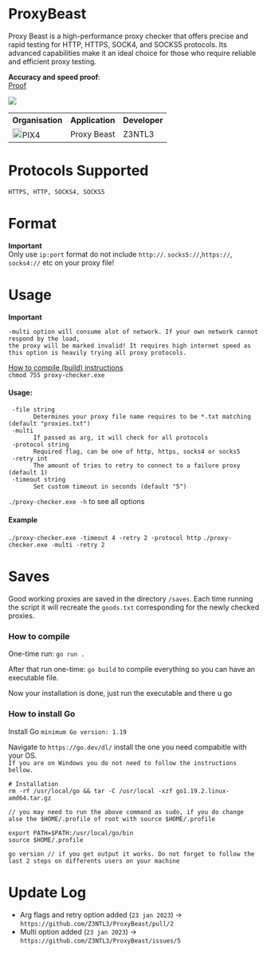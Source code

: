 # ProxyBeast

Proxy Beast is a high-performance proxy checker that offers precise and rapid testing for HTTP, HTTPS, SOCK4, and SOCKS5 protocols. Its advanced capabilities make it an ideal choice for those who require reliable and efficient proxy testing.

**Accuracy and speed proof**: <br>
<a href="https://www.youtube.com/watch?v=RGzfBHpASZ8"> Proof</a>

<img src="https://media.discordapp.net/attachments/1038836040095502459/1064840171989778462/thumb.jpg?width=1089&height=585">
<table><tr><th>Organisation</th><th>Application</th><th>Developer</th></tr><tr><td><img src="https://media.discordapp.net/attachments/956310840464773200/968964843333877830/logopix4.png" width="20">PIX4</td><td>Proxy Beast</td><td>Z3NTL3</td></tr></table>

# Protocols Supported

`HTTPS, HTTP, SOCKS4, SOCKS5`

# Format
**Important**<br>
Only use ``ip:port`` format do not include ``http://``. ``socks5://``,``https://``, ``socks4://`` etc on your proxy file!


# Usage
**Important**
```
-multi option will consume alot of network. If your own network cannot respond by the load, 
the proxy will be marked invalid! It requires high internet speed as this option is heavily trying all proxy protocols.
```
<a href="https://github.com/Z3NTL3/ProxyBeast#saves">How to compile (build) instructions</a><br>
`chmod 755 proxy-checker.exe`<br>
 
 #### Usage:
 ```
  -file string
        Determines your proxy file name requires to be *.txt matching (default "proxies.txt")
  -multi
        If passed as arg, it will check for all protocols
  -protocol string
        Required flag, can be one of http, https, socks4 or socks5
  -retry int
        The amount of tries to retry to connect to a failure proxy (default 1)
  -timeout string
        Set custom timeout in seconds (default "5")
```
`./proxy-checker.exe -h` to see all options
#### Example

`./proxy-checker.exe -timeout 4 -retry 2 -protocol http`
`./proxy-checker.exe -multi -retry 2`

# Saves

Good working proxies are saved in the directory `/saves`. Each time running the script it will recreate the `goods.txt` corresponding for the newly checked proxies.

### How to compile

One-time run:
`go run .`

After that run one-time:
`go build` to compile everything so you can have an executable file.

Now your installation is done, just run the executable and there u go

### How to install Go

Install Go `minimum Go version: 1.19`

Navigate to `https://go.dev/dl/` install the one you need compabitle with your OS.<br>
``If you are on Windows you do not need to follow the instructions bellow.``

```
# Installation
rm -rf /usr/local/go && tar -C /usr/local -xzf go1.19.2.linux-amd64.tar.gz

// you may need to run the above command as sudo, if you do change alse the $HOME/.profile of root with source $HOME/.profile

export PATH=$PATH:/usr/local/go/bin
source $HOME/.profile

go version // if you get output it works. Do not forget to follow the last 2 steps on differents users on your machine
```

# Update Log
- Arg flags and retry option added (``23 jan 2023``) -> ``https://github.com/Z3NTL3/ProxyBeast/pull/2``
- Multi option added (``23 jan 2023``) -> ``https://github.com/Z3NTL3/ProxyBeast/issues/5``
